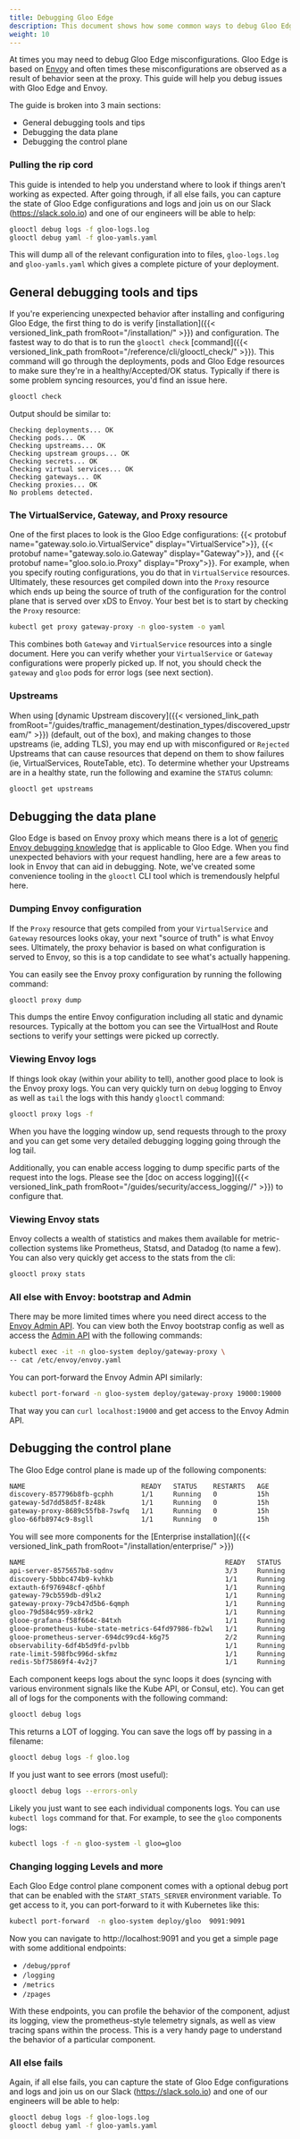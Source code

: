```yaml
---
title: Debugging Gloo Edge
description: This document shows how some common ways to debug Gloo Edge and Envoy
weight: 10
---
```


At times you may need to debug Gloo Edge misconfigurations. Gloo Edge is based on [Envoy](https://www.envoyproxy.io) and often times these misconfigurations are observed as a result of behavior seen at the proxy. This guide will help you debug issues with Gloo Edge and Envoy. 

The guide is broken into 3 main sections:

* General debugging tools and tips
* Debugging the data plane 
* Debugging the control plane


### Pulling the rip cord

This guide is intended to help you understand where to look if things aren't working as expected. After going through, if all else fails, you can capture the state of Gloo Edge configurations and logs and join us on our Slack (https://slack.solo.io) and one of our engineers will be able to help:

```bash
glooctl debug logs -f gloo-logs.log
glooctl debug yaml -f gloo-yamls.yaml
```

This will dump all of the relevant configuration into to files, `gloo-logs.log` and `gloo-yamls.yaml` which gives a complete picture of your deployment. 

## General debugging tools and tips

If you're experiencing unexpected behavior after installing and configuring Gloo Edge, the first thing to do is verify [installation]({{< versioned_link_path fromRoot="/installation/" >}}) and configuration. The fastest way to do that is to run the `glooctl check` [command]({{< versioned_link_path fromRoot="/reference/cli/glooctl_check/" >}}). This command will go through the deployments, pods and Gloo Edge resources to make sure they're in a healthy/Accepted/OK status. Typically if there is some problem syncing resources, you'd find an issue here.

```bash
glooctl check
```

Output should be similar to:

```
Checking deployments... OK
Checking pods... OK
Checking upstreams... OK
Checking upstream groups... OK
Checking secrets... OK
Checking virtual services... OK
Checking gateways... OK
Checking proxies... OK
No problems detected.
```

### The VirtualService, Gateway, and Proxy resource
One of the first places to look is the Gloo Edge configurations: {{< protobuf name="gateway.solo.io.VirtualService" display="VirtualService">}}, {{< protobuf name="gateway.solo.io.Gateway" display="Gateway">}}, and {{< protobuf name="gloo.solo.io.Proxy" display="Proxy">}}. For example, when you specify routing configurations, you do that in `VirtualService` resources. Ultimately, these resources get compiled down into the `Proxy` resource which ends up being the source of truth of the configuration for the control plane that is served over xDS to Envoy. Your best bet is to start by checking the `Proxy` resource:

```bash
kubectl get proxy gateway-proxy -n gloo-system -o yaml
```
This combines both `Gateway` and `VirtualService` resources into a single document. Here you can verify whether your `VirtualService` or `Gateway` configurations were properly picked up. If not, you should check the `gateway` and `gloo` pods for error logs (see next section). 

### Upstreams

When using [dynamic Upstream discovery]({{< versioned_link_path fromRoot="/guides/traffic_management/destination_types/discovered_upstream/" >}}) (default, out of the box), and making changes to those upstreams (ie, adding TLS), you may end up with misconfigured or `Rejected` Upstreams that can cause resources that depend on them to show failures (ie, VirtualServices, RouteTable, etc). To determine whether your Upstreams are in a healthy state, run the following and examine the `STATUS` column:

```bash
glooctl get upstreams
```

## Debugging the data plane

Gloo Edge is based on Envoy proxy which means there is a lot of [generic Envoy debugging knowledge](https://www.envoyproxy.io/docs/envoy/latest/operations/operations) that is applicable to Gloo Edge. When you find unexpected behaviors with your request handling, here are a few areas to look in Envoy that can aid in debugging. Note, we've created some convenience tooling in the `glooctl` CLI tool which is tremendously helpful here.


### Dumping Envoy configuration
If the `Proxy` resource that gets compiled from your `VirtualService` and `Gateway` resources looks okay, your next "source of truth" is what Envoy sees. Ultimately, the proxy behavior is based on what configuration is served to Envoy, so this is a top candidate to see what's actually happening. 

You can easily see the Envoy proxy configuration by running the following command:

```bash
glooctl proxy dump
```

This dumps the entire Envoy configuration including all static and dynamic resources. Typically at the bottom you can see the VirtualHost and Route sections to verify your settings were picked up correctly.

### Viewing Envoy logs

If things look okay (within your ability to tell), another good place to look is the Envoy proxy logs. You can very quickly turn on `debug` logging to Envoy as well as `tail` the logs with this handy `glooctl` command:

```bash
glooctl proxy logs -f
```

When you have the logging window up, send requests through to the proxy and you can get some very detailed debugging logging going through the log tail. 

Additionally, you can enable access logging to dump specific parts of the request into the logs. Please see the [doc on access logging]({{< versioned_link_path fromRoot="/guides/security/access_logging//" >}}) to configure that. 


### Viewing Envoy stats
Envoy collects a wealth of statistics and makes them available for metric-collection systems like Prometheus, Statsd, and Datadog (to name a few). You can also very quickly get access to the stats from the cli:

```bash
glooctl proxy stats
```

### All else with Envoy: bootstrap and Admin

There may be more limited times where you need direct access to the [Envoy Admin API](https://www.envoyproxy.io/docs/envoy/latest/operations/admin). You can view both the Envoy bootstrap config as well as access the [Admin API](https://www.envoyproxy.io/docs/envoy/latest/operations/admin) with the following commands:

```bash
kubectl exec -it -n gloo-system deploy/gateway-proxy \
-- cat /etc/envoy/envoy.yaml
```

You can port-forward the Envoy Admin API similarly:

```bash
kubectl port-forward -n gloo-system deploy/gateway-proxy 19000:19000
```

That way you can `curl localhost:19000` and get access to the Envoy Admin API. 

## Debugging the control plane

The Gloo Edge control plane is made up of the following components:

```bash
NAME                             READY   STATUS    RESTARTS   AGE
discovery-857796b8fb-gcphh       1/1     Running   0          15h
gateway-5d7dd58d5f-8z48k         1/1     Running   0          15h
gateway-proxy-8689c55fb8-7swfq   1/1     Running   0          15h
gloo-66fb8974c9-8sgll            1/1     Running   0          15h
```

You will see more components for the [Enterprise installation]({{< versioned_link_path fromRoot="/installation/enterprise/" >}})

```bash
NAME                                                  READY   STATUS    RESTARTS   AGE
api-server-8575657b8-sqdnv                            3/3     Running   0          7m22s
discovery-5bbbc474b9-kvhkb                            1/1     Running   0          7m22s
extauth-6f976948cf-q6hbf                              1/1     Running   0          7m21s
gateway-79cb559db-d9lx2                               1/1     Running   0          7m22s
gateway-proxy-79cb47d5b6-6qmph                        1/1     Running   0          7m22s
gloo-79d584c959-x8rk2                                 1/1     Running   0          2m29s
glooe-grafana-f58f664c-84txh                          1/1     Running   0          7m22s
glooe-prometheus-kube-state-metrics-64fd97986-fb2wl   1/1     Running   0          7m22s
glooe-prometheus-server-694dc99cd4-k6g75              2/2     Running   0          7m22s
observability-6df4b5d9fd-pvlbb                        1/1     Running   0          7m22s
rate-limit-598fbc996d-skfmz                           1/1     Running   1          7m21s
redis-5bf75869f4-4v2j7                                1/1     Running   0          7m22s
```

Each component keeps logs about the sync loops it does (syncing with various environment signals like the Kube API, or Consul, etc). You can get all of logs for the components with the following command:

```bash
glooctl debug logs
```

This returns a LOT of logging. You can save the logs off by passing in a filename:

```bash
glooctl debug logs -f gloo.log
```

If you just want to see errors (most useful):

```bash
glooctl debug logs --errors-only
```

Likely you just want to see each individual components logs. You can use `kubectl logs` command for that. For example, to see the `gloo` components logs:

```bash
kubectl logs -f -n gloo-system -l gloo=gloo
```

### Changing logging Levels and more

Each Gloo Edge control plane component comes with a optional debug port that can be enabled with the `START_STATS_SERVER` environment variable. To get access to it, you can port-forward to it with Kubernetes like this:

```bash
kubectl port-forward  -n gloo-system deploy/gloo  9091:9091
```

Now you can navigate to http://localhost:9091 and you get a simple page with some additional endpoints:

* `/debug/pprof`
* `/logging`
* `/metrics`
* `/zpages`

With these endpoints, you can profile the behavior of the component, adjust its logging, view the prometheus-style telemetry signals, as well as view tracing spans within the process. This is a very handy page to understand the behavior of a particular component. 


### All else fails

Again, if all else fails, you can capture the state of Gloo Edge configurations and logs and join us on our Slack (https://slack.solo.io) and one of our engineers will be able to help:

```bash
glooctl debug logs -f gloo-logs.log
glooctl debug yaml -f gloo-yamls.yaml
```
